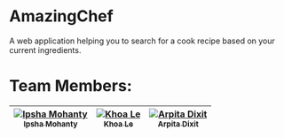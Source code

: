 # AmazingChef

A web application helping you to search for a cook recipe based on your current ingredients.

# Team Members:
   | [![Ipsha Mohanty](https://avatars1.githubusercontent.com/u/22066710?v=4&s=400)<br /><sub>Ipsha Mohanty</sub>](https://github.com/ipsha1545)<br /> |  [![Khoa Le](https://avatars2.githubusercontent.com/u/21697893?v=3&s=400)<br /><sub>Khoa Le</sub>](https://github.com/khoale88)<br />| [![Arpita Dixit](https://avatars1.githubusercontent.com/u/21253852?v=4&s=400)<br /><sub>Arpita Dixit</sub>](https://github.com/ArpitaDixit)<br /> |
| :---: | :---: | :---: |